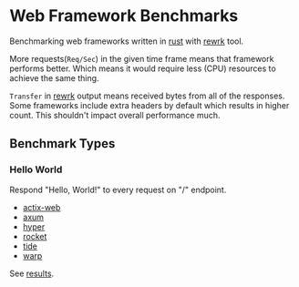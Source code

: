 # Web Framework Benchmarks

Benchmarking web frameworks written in [rust] with [rewrk] tool.

More requests(`Req/Sec`) in the given time frame means that framework performs
better.  Which means it would require less (CPU) resources to achieve the same
thing.

`Transfer` in [rewrk] output means received bytes from all of the responses.
Some frameworks include extra headers by default which results in higher count.
This shouldn't impact overall performance much.

## Benchmark Types

### Hello World

Respond "Hello, World!" to every request on "/" endpoint.

- [actix-web](benchmark/hello-world/actix-web/src/main.rs)
- [axum](benchmark/hello-world/axum/src/main.rs)
- [hyper](benchmark/hello-world/hyper/src/main.rs)
- [rocket](benchmark/hello-world/rocket/src/main.rs)
- [tide](benchmark/hello-world/tide/src/main.rs)
- [warp](benchmark/hello-world/warp/src/main.rs)

See [results](result/hello-world/hello-world.md).

[rewrk]: https://github.com/ChillFish8/rewrk
[rust]: https://github.com/rust-lang/rust
